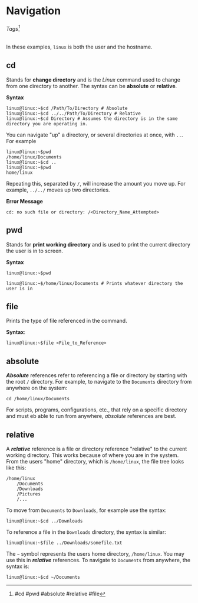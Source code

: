# Navigation
###### Tags[^1]

[^1]: #cd #pwd #absolute #relative #file

In these examples, `linux` is both the user and the hostname. 

## cd
Stands for **change directory** and is the *Linux* command used to change from one directory to another. The syntax can be **absolute** or **relative**. 

**Syntax**
```
linux@linux:~$cd /Path/To/Directory # Absolute
linux@linux:~$cd ../../Path/To/Directory # Relative
linux@linux:~$cd Directory # Assumes the directory is in the same directory you are operating in. 
```

You can navigate "up" a directory, or several directories at once, with `..`. For example

```
linux@linux:~$pwd
/home/linux/Documents
linux@linux:~$cd ..
linux@linux:~$pwd
home/linux
```
 
 Repeating this, separated by `/`, will increase the amount you move up. For example, `../../` moves up two directories. 
 
**Error Message**
```
cd: no such file or directory: /<Directory_Name_Attempted>
```

## pwd

Stands for **print working directory** and is used to print the current directory the user is in to screen. 

**Syntax**
```
linux@linux:~$pwd

linux@linux:~$/home/linux/Documents # Prints whatever directory the user is in
```

## file

Prints the type of file referenced in the command. 

**Syntax**:
```
linux@linux:~$file <File_to_Reference>
```


## absolute

***Absolute*** references refer to referencing a file or directory by starting with the root `/` directory. For example, to navigate to the `Documents` directory from anywhere on the system:

```
cd /home/linux/Documents
```

For scripts, programs, configurations, etc., that rely on a specific directory and must eb able to run from anywhere, *absolute* references are best.

## relative

A ***relative*** reference is a file or directory reference "relative" to the current working directory. This works because of where you are in the system. From the users "home" directory, which is `/home/linux`, the file tree looks like this:

```
/home/linux
	/Documents
	/Downloads
	/Pictures
	/...
```

To move from `Documents` to `Downloads`, for example use the syntax:

```
linux@linux:~$cd ../Downloads
```

To reference a file in the `Downloads` directory, the syntax is similar:

```
linux@linux:~$file ../Downloads/somefile.txt
```

The `~` symbol represents the users home directory, `/home/linux`. You may use this in ***relative*** references. To navigate to `Documents` from anywhere, the syntax is:

```
linux@linux:~$cd ~/Documents